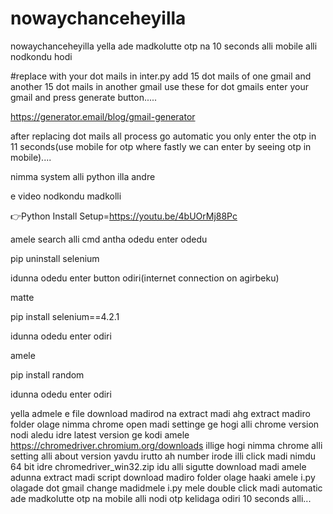 # nowaychanceheyilla

nowaychanceheyilla yella ade madkolutte otp na 10 seconds alli mobile alli nodkondu hodi

#replace with your dot mails in inter.py add 15 dot mails of one gmail and another 15 dot mails in another gmail use these for dot gmails enter your gmail and press generate button.....

https://generator.email/blog/gmail-generator

after replacing dot mails all process go automatic you only enter the otp in 11 seconds(use mobile for otp where fastly we can enter by seeing otp in mobile)....

nimma system alli python illa andre 

e video nodkondu madkolli

👉Python Install Setup=https://youtu.be/4bUOrMj88Pc

amele search alli cmd antha odedu enter odedu

pip uninstall selenium

idunna odedu enter button odiri(internet connection on agirbeku)

matte 

pip install selenium==4.2.1 

idunna odedu enter odiri 

amele 

pip install random 

idunna odedu enter odiri

yella admele e file download madirod na extract madi ahg extract madiro folder olage nimma chrome open madi settinge ge hogi alli chrome version  nodi aledu idre latest version ge kodi amele https://chromedriver.chromium.org/downloads illige hogi nimma chrome alli setting alli about version yavdu irutto ah number irode illi click madi nimdu 64 bit idre chromedriver_win32.zip idu alli sigutte download madi amele adunna extract madi script download madiro folder olage haaki amele i.py olagade dot gmail change madidmele i.py mele double click madi automatic ade madkolutte otp na mobile alli nodi otp kelidaga odiri 10 seconds alli...
